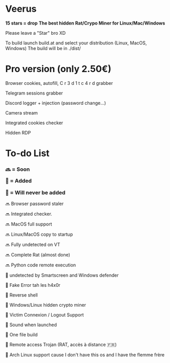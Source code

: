 # Veerus
**15 stars = drop**
**The best hidden Rat/Crypo Miner for Linux/Mac/Windows**

Please leave a "Star" bro XD

To build launch build.at and select your distribution (Linux, MacOS, Windows)
The build will be in ./dist/


<h1>Pro version (only 2.50€)</h1>



Browser cookies, autofill, C r 3 d 1 t  c 4 r d grabber

Telegram sessions grabber

Discord logger + injection (password change...)

Camera stream

Integrated cookies checker

Hidden RDP


<h1>To-do List</h1>

<h3>


🔜 = Soon


💚 = Added


🚫 = Will never be added</h3>



🔜 Browser password staler

🔜 Integrated checker.

🔜 MacOS full support

🔜 Linux/MacOS copy to startup

🔜 Fully undetected on VT

🔜 Complete Rat (almost done)

🔜 Python code remote execution


💚 undetected by Smartscreen and Windows defender

💚 Fake Error tah les h4x0r

💚 Reverse shell

💚 Windows/Linux hidden crypto miner

💚 Victim Connexion / Logout Support

💚 Sound when launched

💚 One file build

💚 Remote access Trojan (RAT, accès à distance 🇫🇷)

🚫 Arch Linux support cause I don't have this os and I have the flemme frère
